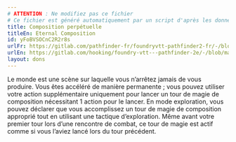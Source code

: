 ```yaml
---
# ATTENTION : Ne modifiez pas ce fichier
# Ce fichier est généré automatiquement par un script d'après les données du module Foundry VTT officiel et de sa traduction
title: Composition perpétuelle
titleEn: Eternal Composition
id: yFoBVSOCnC2R2r8s
urlFr: https://gitlab.com/pathfinder-fr/foundryvtt-pathfinder2-fr/-/blob/master/data/feats/yFoBVSOCnC2R2r8s.htm
urlEn: https://gitlab.com/hooking/foundry-vtt---pathfinder-2e/-/blob/master/packs/data/feats.db/eternal-composition.json
layout: dons
---
```

Le monde est une scène sur laquelle vous n’arrêtez jamais de vous produire. Vous êtes accéléré de manière permanente ; vous pouvez utiliser votre action supplémentaire uniquement pour lancer un tour de magie de composition nécessitant 1 action pour le lancer. En mode exploration, vous pouvez déclarer que vous accomplissez un tour de magie de composition approprié tout en utilisant une tactique d’exploration. Même avant votre premier tour lors d’une rencontre de combat, ce tour de magie est actif comme si vous l’aviez lancé lors du tour précédent.
